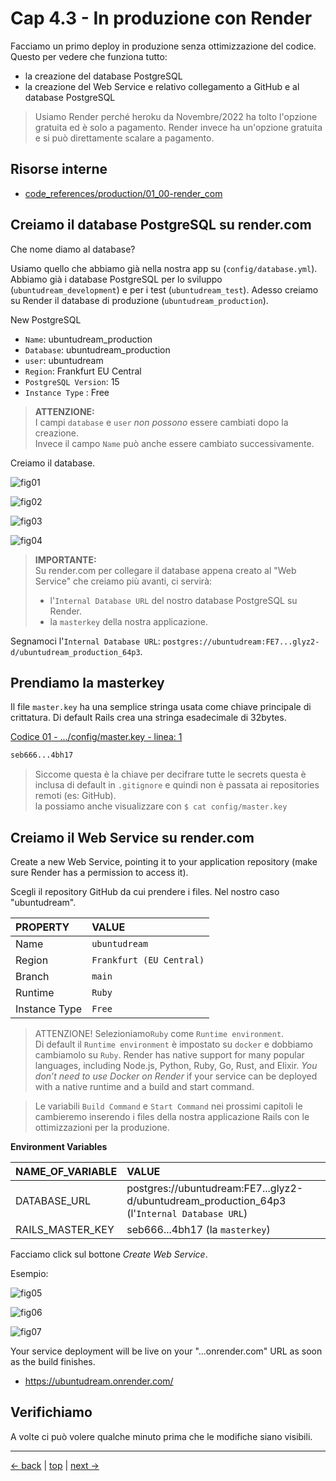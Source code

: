 # <a name="top"></a> Cap 4.3 - In produzione con Render

Facciamo un primo deploy in produzione senza ottimizzazione del codice. Questo per vedere che funziona tutto:
- la creazione del database PostgreSQL
- la creazione del Web Service e relativo collegamento a GitHub e al database PostgreSQL

> Usiamo Render perché heroku da Novembre/2022 ha tolto l'opzione gratuita ed è solo a pagamento.
> Render invece ha un'opzione gratuita e si può direttamente scalare a pagamento.



## Risorse interne

- [code_references/production/01_00-render_com]()



## Creiamo il database PostgreSQL su render.com

Che nome diamo al database?

Usiamo quello che abbiamo già nella nostra app su (`config/database.yml`).
Abbiamo già i database PostgreSQL per lo sviluppo (`ubuntudream_development`) e per i test (`ubuntudream_test`).
Adesso creiamo su Render il database di produzione (`ubuntudream_production`).


New PostgreSQL

- `Name`: ubuntudream_production
- `Database`: ubuntudream_production
- `user`: ubuntudream
- `Region`: Frankfurt EU Central
- `PostgreSQL Version`: 15
- `Instance Type` : Free


> **ATTENZIONE:**<br>
> I campi `database` e `user` *non possono* essere cambiati dopo la creazione. <br>
> Invece il campo `Name` può anche essere cambiato successivamente.<br>


Creiamo il database.

![fig01](https://github.com/flaviobordonidev/leanpubabrandnewcms/blob/master/ubuntudream/02-production/03_fig01-render_postgresql_new.png)

![fig02](https://github.com/flaviobordonidev/leanpubabrandnewcms/blob/master/ubuntudream/02-production/03_fig02-render_postgresql_info1.png)

![fig03](https://github.com/flaviobordonidev/leanpubabrandnewcms/blob/master/ubuntudream/02-production/03_fig03-render_postgresql_info2.png)

![fig04](https://github.com/flaviobordonidev/leanpubabrandnewcms/blob/master/ubuntudream/02-production/03_fig04-render_postgresql_info3.png)


> **IMPORTANTE:**<br>
> Su render.com per collegare il database appena creato al "Web Service" che creiamo più avanti, ci servirà:<br>
> - l'`Internal Database URL` del nostro database PostgreSQL su Render.<br>
> - la `masterkey` della nostra applicazione.<br>

Segnamoci l'`Internal Database URL`: `postgres://ubuntudream:FE7...glyz2-d/ubuntudream_production_64p3`.



## Prendiamo la masterkey

Il file `master.key` ha una semplice stringa usata come chiave principale di crittatura. Di default Rails crea una stringa esadecimale di 32bytes.

[Codice 01 - .../config/master.key - linea: 1]()

```bash
seb666...4bh17
```

> Siccome questa è la chiave per decifrare tutte le secrets questa è inclusa di default in `.gitignore` e quindi non è passata ai repositories remoti (es: GitHub).<br>
> la possiamo anche visualizzare con `$ cat config/master.key`<br>



## Creiamo il Web Service su render.com

Create a new Web Service, pointing it to your application repository (make sure Render has a permission to access it).

Scegli il repository GitHub da cui prendere i files. Nel nostro caso "ubuntudream".


PROPERTY        | VALUE
| :---          | :--- 
Name            | `ubuntudream`
Region          | `Frankfurt (EU Central)`
Branch          | `main`
Runtime         | `Ruby`
Instance Type   | `Free`

> ATTENZIONE!
> Selezioniamo`Ruby` come `Runtime environment`.</br>
> Di default il `Runtime environment` è impostato su `docker` e dobbiamo cambiamolo su `Ruby`.
> Render has native support for many popular languages, including Node.js, Python, Ruby, Go, Rust, and Elixir. *You don’t need to use Docker on Render* if your service can be deployed with a native runtime and a build and start command.

> Le variabili `Build Command` e `Start Command` nei prossimi capitoli le cambieremo inserendo i files della nostra applicazione Rails con le ottimizzazioni per la produzione.


**Environment Variables**

NAME_OF_VARIABLE    | VALUE
| :---              | :--- 
DATABASE_URL        | postgres://ubuntudream:FE7...glyz2-d/ubuntudream_production_64p3 (l'`Internal Database URL`)
RAILS_MASTER_KEY    | seb666...4bh17 (la `masterkey`)

Facciamo click sul bottone *Create Web Service*.

Esempio: 

![fig05](https://github.com/flaviobordonidev/leanpubabrandnewcms/blob/master/ubuntudream/02-production/03_fig05-render_deploy1.png)

![fig06](https://github.com/flaviobordonidev/leanpubabrandnewcms/blob/master/ubuntudream/02-production/03_fig06-render_deploy2.png)

![fig07](https://github.com/flaviobordonidev/leanpubabrandnewcms/blob/master/ubuntudream/02-production/03_fig07-render_deploy3.png)


Your service deployment will be live on your "...onrender.com" URL as soon as the build finishes.

- https://ubuntudream.onrender.com/



## Verifichiamo

A volte ci può volere qualche minuto prima che le modifiche siano visibili.



---

[<- back](https://github.com/flaviobordonidev/leanpubabrandnewcms/blob/master/ubuntudream/02-production/02_00-github_initializing-it.md)
 | [top](#top) |
[next ->](https://github.com/flaviobordonidev/leanpubabrandnewcms/blob/master/ubuntudream/02-production/04_00-render_second_deployment-it.md)
